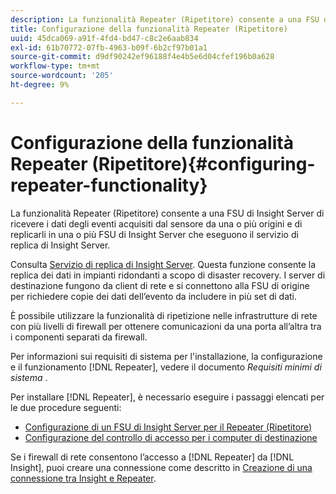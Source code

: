 ```yaml
---
description: La funzionalità Repeater (Ripetitore) consente a una FSU di Insight Server di ricevere i dati degli eventi acquisiti dal sensore da una o più origini e di replicarli in una o più FSU di Insight Server che eseguono il servizio di replica di Insight Server.
title: Configurazione della funzionalità Repeater (Ripetitore)
uuid: 45dca069-a91f-4fd4-bd47-c8c2e6aab834
exl-id: 61b70772-07fb-4963-b09f-6b2cf97b01a1
source-git-commit: d9df90242ef96188f4e4b5e6d04cfef196b0a628
workflow-type: tm+mt
source-wordcount: '205'
ht-degree: 9%

---
```


# Configurazione della funzionalità Repeater (Ripetitore){#configuring-repeater-functionality}

La funzionalità Repeater (Ripetitore) consente a una FSU di Insight Server di ricevere i dati degli eventi acquisiti dal sensore da una o più origini e di replicarli in una o più FSU di Insight Server che eseguono il servizio di replica di Insight Server.

Consulta [Servizio di replica di Insight Server](../../../../home/c-inst-svr/c-ins-svr-rep-svc/c-ins-svr-rep-svc.md#concept-926e654e80d943a0b6ac44a82a510d92). Questa funzione consente la replica dei dati in impianti ridondanti a scopo di disaster recovery. I server di destinazione fungono da client di rete e si connettono alla FSU di origine per richiedere copie dei dati dell’evento da includere in più set di dati.

È possibile utilizzare la funzionalità di ripetizione nelle infrastrutture di rete con più livelli di firewall per ottenere comunicazioni da una porta all’altra tra i componenti separati da firewall.

Per informazioni sui requisiti di sistema per l&#39;installazione, la configurazione e il funzionamento [!DNL Repeater], vedere il documento *Requisiti minimi di sistema* .

Per installare [!DNL Repeater], è necessario eseguire i passaggi elencati per le due procedure seguenti:

* [Configurazione di un FSU di Insight Server per il Repeater (Ripetitore)](../../../../home/c-inst-svr/c-rptr-fntly/c-cnfg-rptr-fntly/t-cfg-fsu-rptr.md#task-1ad7fa5777b845f4bd398f97226e56b2)
* [Configurazione del controllo di accesso per i computer di destinazione](../../../../home/c-inst-svr/c-rptr-fntly/c-cnfg-rptr-fntly/t-cfg-acc-ctrll-tgt-mach.md#task-0e49953728444839bc0a26234501a4c5)

Se i firewall di rete consentono l’accesso a [!DNL Repeater] da [!DNL Insight], puoi creare una connessione come descritto in [Creazione di una connessione tra Insight e Repeater](../../../../home/c-inst-svr/c-rptr-fntly/c-cnfg-rptr-fntly/t-crt-conn-ins-rptr.md#task-785bfe5f0e31484683e4345038add118).
